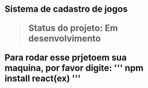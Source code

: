 <h1>Sistema de cadastro de jogos</1>

>Status do projeto: Em desenvolvimento

Para rodar esse prjetoem sua maquina, por favor digite:
'''
npm install react(ex)
'''
